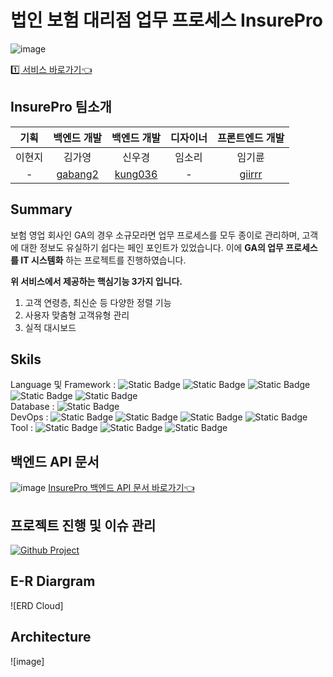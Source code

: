 # 법인 보험 대리점 업무 프로세스 InsurePro
![image](https://github.com/Insure-Pro/InsurePro_Backend/assets/82714785/617a8e41-5e47-432c-9afe-82c15a592c3d)

[1️⃣ 서비스 바로가기👈](https://insurepro-delta.vercel.app/)


## InsurePro 팀소개
|                   기획      |                백엔드 개발     |              백엔드 개발    |                 디자이너      |                 프론트엔드 개발         |
|:------------------------------:|:-------------------------------------:|:-----------------------------------:|:------------------------------------:|:------------------------------------:|
|                  이현지                   |                  김가영                  |                 신우경          |                 임소리     |        임기륜             |
| - | [gabang2](https://github.com/gabang2) | [kung036](https://github.com/kung036) | - | [giirrr](https://github.com/giirrr) | 

## Summary
보험 영업 회사인 GA의 경우 소규모라면 업무 프로세스를 모두 종이로 관리하며, 고객에 대한 정보도 유실하기 쉽다는 페인 포인트가 있었습니다. 이에 **GA의 업무 프로세스를 IT 시스템화** 하는 프로젝트를 진행하였습니다.

**위 서비스에서 제공하는 핵심기능 3가지 입니다.**

1. 고객 연령층, 최신순 등 다양한 정렬 기능
2. 사용자 맞춤형 고객유형 관리
3. 실적 대시보드

## Skils
Language 및 Framework : 
![Static Badge](https://img.shields.io/badge/Java-11-Green)
![Static Badge](https://img.shields.io/badge/SpringBoot-2.7.14-Green)
![Static Badge](https://img.shields.io/badge/JPA-gray)
![Static Badge](https://img.shields.io/badge/JWT-gray)
![Static Badge](https://img.shields.io/badge/OAuth2-gray)
<br/>
Database : 
![Static Badge](https://img.shields.io/badge/MySQL-8.0.35-blue) 
<br/>
DevOps : 
![Static Badge](https://img.shields.io/badge/LINUX-orange)
![Static Badge](https://img.shields.io/badge/AWS_EC2-orange)
![Static Badge](https://img.shields.io/badge/AWS_S3-orange)
![Static Badge](https://img.shields.io/badge/AWS_Lightsail_DB-orange)
<br/>
Tool :
![Static Badge](https://img.shields.io/badge/JMeter-yellow)
![Static Badge](https://img.shields.io/badge/Promethus-yellow)
![Static Badge](https://img.shields.io/badge/Grafana-yellow)
<br/>

## 백엔드 API 문서
![image](https://github.com/Insure-Pro/InsurePro_Backend/assets/82714785/7e7fe683-3a92-4c32-bba8-75e7cc029d70)
[InsurePro 백엔드 API 문서 바로가기👈](https://trapezoidal-calf-f67.notion.site/API-0bb789808e404d00b14792dc381488c0?pvs=4)

## 프로젝트 진행 및 이슈 관리
[![Github Project](https://img.shields.io/badge/Github-%23000000.svg?style=for-the-badge&logo=Github&logoColor=white)](https://github.com/Insure-Pro/InsurePro_Backend/issues)

## E-R Diargram

![ERD Cloud]

## Architecture
![image]

